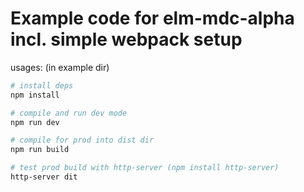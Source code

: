 # Example code for elm-mdc-alpha incl. simple webpack setup

usages: (in example dir)

```sh 
# install deps
npm install

# compile and run dev mode
npm run dev

# compile for prod into dist dir
npm run build

# test prod build with http-server (npm install http-server)
http-server dit
```